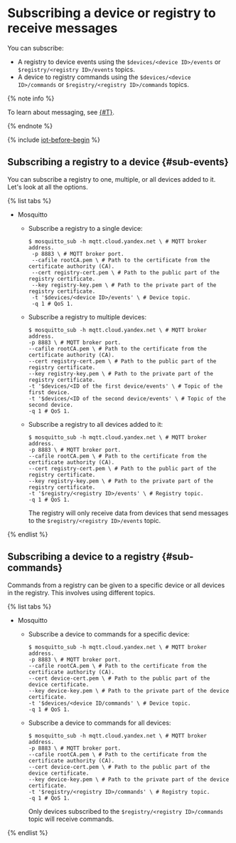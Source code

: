 # Subscribing a device or registry to receive messages

You can subscribe:

- A registry to device events using the `$devices/<device ID>/events` or `$registry/<registry ID>/events` topics.
- A device to registry commands using the `$devices/<device ID>/commands` or `$registry/<registry ID>/commands` topics.

{% note info %}

To learn about messaging, see [{#T}](publish.md).

{% endnote %}

{% include [iot-before-begin](../../_includes/iot-core/iot-before-begin.md) %}

## Subscribing a registry to a device {#sub-events}

You can subscribe a registry to one, multiple, or all devices added to it. Let's look at all the options.

{% list tabs %}

- Mosquitto

  - Subscribe a registry to a single device:

      ```
      $ mosquitto_sub -h mqtt.cloud.yandex.net \ # MQTT broker address.
       -p 8883 \ # MQTT broker port.
       --cafile rootCA.pem \ # Path to the certificate from the certificate authority (CA).
       --cert registry-cert.pem \ # Path to the public part of the registry certificate.
       --key registry-key.pem \ # Path to the private part of the registry certificate.
       -t '$devices/<device ID>/events' \ # Device topic.
       -q 1 # QoS 1.
      ```

  - Subscribe a registry to multiple devices:

      ```
      $ mosquitto_sub -h mqtt.cloud.yandex.net \ # MQTT broker address.
      -p 8883 \ # MQTT broker port.
      --cafile rootCA.pem \ # Path to the certificate from the certificate authority (CA).
      --cert registry-cert.pem \ # Path to the public part of the registry certificate.
      --key registry-key.pem \ # Path to the private part of the registry certificate.
      -t '$devices/<ID of the first device/events' \ # Topic of the first device.
      -t '$devices/<ID of the second device/events' \ # Topic of the second device.
      -q 1 # QoS 1.
      ```

  - Subscribe a registry to all devices added to it:

      ```
      $ mosquitto_sub -h mqtt.cloud.yandex.net \ # MQTT broker address.
      -p 8883 \ # MQTT broker port.
      --cafile rootCA.pem \ # Path to the certificate from the certificate authority (CA).
      --cert registry-cert.pem \ # Path to the public part of the registry certificate.
      --key registry-key.pem \ # Path to the private part of the registry certificate.
      -t '$registry/<registry ID>/events' \ # Registry topic.
      -q 1 # QoS 1.
      ```

      The registry will only receive data from devices that send messages to the `$registry/<registry ID>/events` topic.

{% endlist %}

## Subscribing a device to a registry {#sub-commands}

Commands from a registry can be given to a specific device or all devices in the registry. This involves using different topics.

{% list tabs %}

- Mosquitto

  - Subscribe a device to commands for a specific device:

      ```
      $ mosquitto_sub -h mqtt.cloud.yandex.net \ # MQTT broker address.
      -p 8883 \ # MQTT broker port.
      --cafile rootCA.pem \ # Path to the certificate from the certificate authority (CA).
      --cert device-cert.pem \ # Path to the public part of the device certificate.
      --key device-key.pem \ # Path to the private part of the device certificate.
      -t '$devices/<device ID/commands' \ # Device topic.
      -q 1 # QoS 1.
      ```

  - Subscribe a device to commands for all devices:

      ```
      $ mosquitto_sub -h mqtt.cloud.yandex.net \ # MQTT broker address.
      -p 8883 \ # MQTT broker port.
      --cafile rootCA.pem \ # Path to the certificate from the certificate authority (CA).
      --cert device-cert.pem \ # Path to the public part of the device certificate.
      --key device-key.pem \ # Path to the private part of the device certificate.
      -t '$registry/<registry ID>/commands' \ # Registry topic.
      -q 1 # QoS 1.
      ```

      Only devices subscribed to the `$registry/<registry ID>/commands` topic will receive commands.

{% endlist %}

